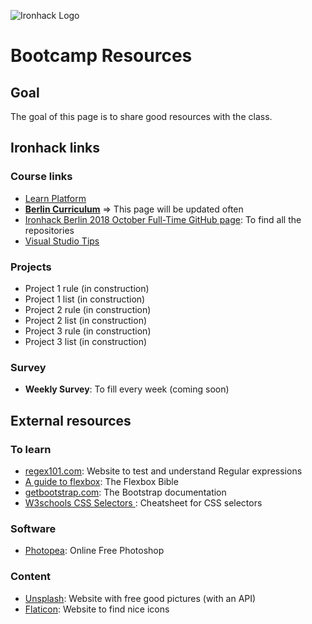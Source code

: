 ![Ironhack Logo](https://i.imgur.com/uYvaMH6.png)

# Bootcamp Resources

## Goal

The goal of this page is to share good resources with the class.

## Ironhack links

### Course links
- [Learn Platform](http://learn.ironhack.com)
- **[Berlin Curriculum](./curriculum.md)** => This page will be updated often
- [Ironhack Berlin 2018 October Full-Time GitHub page](https://github.com/orgs/ironhack-berlin-2018-october-ft/): To find all the repositories
- [Visual Studio Tips](./visualstudio.md)


### Projects
- Project 1 rule (in construction)
- Project 1 list (in construction)
- Project 2 rule (in construction)
- Project 2 list (in construction)
- Project 3 rule (in construction)
- Project 3 list (in construction)


### Survey
- **Weekly Survey**: To fill every week (coming soon)
<!-- - [Anonymous Survey](https://sayat.me/mc100s)  -->


## External resources

### To learn
- [regex101.com](https://regex101.com/): Website to test and understand Regular expressions
- [A guide to flexbox](https://css-tricks.com/snippets/css/a-guide-to-flexbox/): The Flexbox Bible
- [getbootstrap.com](http://getbootstrap.com): The Bootstrap documentation
- [W3schools CSS Selectors ](https://www.w3schools.com/cssref/css_selectors.asp): Cheatsheet for CSS selectors

### Software
- [Photopea](https://photopea.com): Online Free Photoshop

### Content
- [Unsplash](http://unsplash.com): Website with free good pictures (with an API)
- [Flaticon](http://flaticon.com): Website to find nice icons
